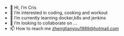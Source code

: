 - 👋 Hi, I’m Cris
- 👀 I’m interested in coding, cooking and workout
- 🌱 I’m currently learning docker,k8s and jenkins
- 💞️ I’m looking to collaborate on ...
- 📫 How to reach me zhengtianyou1989@hotmail.com

<!---
crislina/crislina is a ✨ special ✨ repository because its `README.md` (this file) appears on your GitHub profile.
You can click the Preview link to take a look at your changes.
--->
